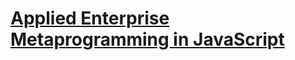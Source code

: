 # [Applied Enterprise Metaprogramming in JavaScript](https://fwdays.com/event/js-autumn-fwdays-2021/review/applied-enterprise-metaprogramming-in-javascript)
